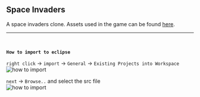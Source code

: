 ## Space Invaders
A space invaders clone. Assets used in the game can be found [here](http://gooperblooper22.deviantart.com/art/Space-Invaders-Sprite-Sheet-135338373).

---
<br>

**`How to import to eclipse`**

`right click` -> `import` -> `General` -> `Existing Projects into Workspace`
<br>
![how to import](/import1.png, "import")

`next` -> `Browse..` and select the src file
<br>
![how to import](/import2.png, "import")